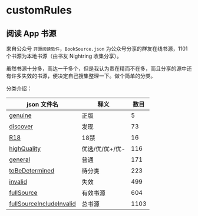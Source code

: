 # customRules

## 阅读 App 书源

来自公众号 `开源阅读软件`，`BookSource.json` 为公众号分享的群友在线书源，1101个书源为本地书源（由书友 Nightring 收集分享）。

虽然书源十分多，高达一千多个，但是我认为贵在精而不在多，而且分享的源中还有许多失效的书源，便决定自己搜集整理一下。做个简单的分类。

分类介绍：

| json 文件名                                                                                                          | 释义            | 数目 |
| -------------------------------------------------------------------------------------------------------------------- | --------------- | ---- |
| [genuine](https://moonbegonia.xyz/customRules/yuedu/classifiedSource/genuine.json)                                   | 正版            | 5    |
| [discover](https://moonbegonia.xyz/customRules/yuedu/classifiedSource/discover.json)                                 | 发现            | 73   |
| [R18](https://moonbegonia.xyz/customRules/yuedu/classifiedSource/R18.json)                                           | 18禁            | 16   |
| [highQuality](https://moonbegonia.xyz/customRules/yuedu/classifiedSource/highQuality.json)                           | 优选/优/优+/优- | 116  |
| [general](https://moonbegonia.xyz/customRules/yuedu/classifiedSource/general.json)                                   | 普通            | 171  |
| [toBeDetermined](https://moonbegonia.xyz/customRules/yuedu/classifiedSource/toBeDetermined.json)                     | 待分类          | 223  |
| [invalid](https://moonbegonia.xyz/customRules/yuedu/classifiedSource/invalid.json)                                   | 失效            | 499  |
| [fullSource](https://moonbegonia.xyz/customRules/yuedu/classifiedSource/fullSource.json)                             | 有效书源        | 604  |
| [fullSourceIncludeInvalid](https://moonbegonia.xyz/customRules/yuedu/classifiedSource/fullSourceIncludeInvalid.json) | 总书源          | 1103 |